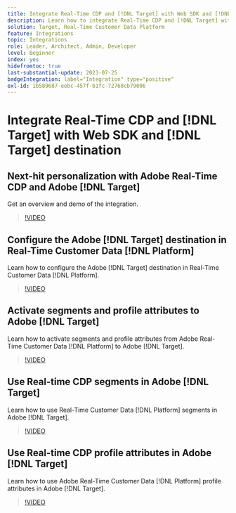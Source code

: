 ```yaml
---
title: Integrate Real-Time CDP and [!DNL Target] with Web SDK and [!DNL Target] destination
description: Learn how to integrate Real-Time CDP and [!DNL Target] with Web SDK and [!DNL Target] destination.
solution: Target, Real-Time Customer Data Platform
feature: Integrations
topic: Integrations
role: Leader, Architect, Admin, Developer
level: Beginner
index: yes
hidefromtoc: true
last-substantial-update: 2023-07-25
badgeIntegration: label="Integration" type="positive"
exl-id: 1b589687-eebc-457f-b1fc-72768cb79006
---
```

# Integrate Real-Time CDP and [!DNL Target] with Web SDK and [!DNL Target] destination

## Next-hit personalization with Adobe Real-Time CDP and Adobe [!DNL Target]

Get an overview and demo of the integration.

>[!VIDEO](https://video.tv.adobe.com/v/340091?quality=12&learn=on)


## Configure the Adobe [!DNL Target] destination in Real-Time Customer Data [!DNL Platform]

Learn how to configure the Adobe [!DNL Target] destination in Real-Time Customer Data [!DNL Platform].

>[!VIDEO](https://video.tv.adobe.com/v/3418799/?learn=on)

## Activate segments and profile attributes to Adobe [!DNL Target]

Learn how to activate segments and profile attributes from Adobe Real-Time Customer Data [!DNL Platform] to Adobe [!DNL Target].

>[!VIDEO](https://video.tv.adobe.com/v/3419036/?learn=on)

## Use Real-time CDP segments in Adobe [!DNL Target]

Learn how to use Real-Time Customer Data [!DNL Platform] segments in Adobe [!DNL Target].

>[!VIDEO](https://video.tv.adobe.com/v/3419149/?learn=on)

## Use Real-time CDP profile attributes in Adobe [!DNL Target]

Learn how to use Adobe Real-Time Customer Data [!DNL Platform] profile attributes in Adobe [!DNL Target]. 

>[!VIDEO](https://video.tv.adobe.com/v/3419318/?learn=on)
